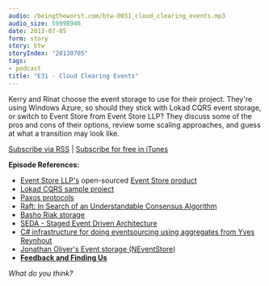 ```yaml
---
audio: /beingtheworst.com/btw-0031_cloud_clearing_events.mp3
audio_size: 59998946
date: 2013-07-05
form: story
story: btw
storyIndex: "20130705"
tags:
- podcast
title: "E31 - Cloud Clearing Events"
---
```

<p>Kerry and Rinat choose the event storage to use for their project.  They're using Windows Azure, so should they stick with Lokad CQRS event storage, or switch to Event Store from Event Store LLP?  They discuss some of the pros and cons of their options, review some scaling approaches, and guess at what a transition may look like.</p>


<p><a href="http://beingtheworst.com/feed">Subscribe via RSS</a> | <a href="http://itunes.apple.com/us/podcast/being-the-worst/id554597082">Subscribe for free in iTunes</a></p>
<p><strong>Episode References:</strong></p>
<ul>
<li><a href="https://twitter.com/GetEventStore">Event Store LLP's</a> open-sourced <a href="http://geteventstore.com/">Event Store product</a></li>
<li><a href="http://lokad.github.io/lokad-cqrs/">Lokad CQRS sample project</a></li>
<li><a href="http://en.wikipedia.org/wiki/Paxos_(computer_science)">Paxos protocols</a></li>
<li><a href="https://ramcloud.stanford.edu/wiki/download/attachments/11370504/raft.pdf">Raft: In Search of an Understandable Consensus Algorithm</a></li>
<li><a href="http://basho.com/riak/">Basho Riak storage</a></li>
<li><a href="http://en.wikipedia.org/wiki/Staged_event-driven_architecture">SEDA - Staged Event Driven Architecture</a></li>
<li><a href="https://github.com/yreynhout/AggregateSource">C# infrastructure for doing eventsourcing using aggregates from Yves Reynhout</a></li>
<li><a href="https://github.com/NEventStore/NEventStore">Jonathan Oliver's Event storage (NEventStore)</a></li>
<li><strong><a href="http://beingtheworst.com/about">Feedback and Finding Us</a></strong></li>
</ul>
<p><em>What do you think?</em></p>

